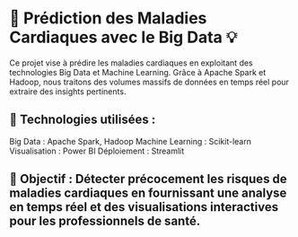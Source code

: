 # 🏥 Prédiction des Maladies Cardiaques avec le Big Data 💡
Ce projet vise à prédire les maladies cardiaques en exploitant des technologies Big Data et Machine Learning. Grâce à Apache Spark et Hadoop, nous traitons des volumes massifs de données en temps réel pour extraire des insights pertinents.

## 🔹 Technologies utilisées :

Big Data : Apache Spark, Hadoop
Machine Learning : Scikit-learn
Visualisation : Power BI
Déploiement : Streamlit
## 🎯 Objectif : Détecter précocement les risques de maladies cardiaques en fournissant une analyse en temps réel et des visualisations interactives pour les professionnels de santé.

